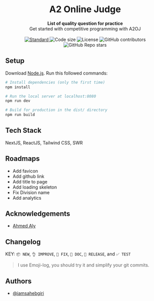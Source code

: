 <h1 align="center">A2 Online Judge</h1>

<div align="center">
  <strong>List of quality question for practice</strong>
</div>
<div align="center">
  Get started with competitive programming with A2OJ
</div>

<br />

<div align="center">
  <!-- Standard -->
  <a href="https://standardjs.com">
    <img src="https://img.shields.io/badge/code%20style-standard-brightgreen.svg?style=flat-square"
      alt="Standard" />
  </a>
  <img src="https://img.shields.io/github/languages/code-size/iamsahebgiri/a2oj?style=flat-square" alt="Code size" />
  <img src="https://img.shields.io/github/license/iamsahebgiri/a2oj?style=flat-square" alt="License" />

  <img alt="GitHub contributors" src="https://img.shields.io/github/contributors/iamsahebgiri/a2oj?style=flat-square">

  <img alt="GitHub Repo stars" src="https://img.shields.io/github/stars/iamsahebgiri/a2oj?style=social">
</div>

## Setup
Download [Node.js](https://nodejs.org/en/download/).
Run this followed commands:

``` bash
# Install dependencies (only the first time)
npm install

# Run the local server at localhost:8080
npm run dev

# Build for production in the dist/ directory
npm run build
```


## Tech Stack

NextJS, ReactJS, Tailwind CSS, SWR

## Roadmaps
  - Add favicon
  - Add github link
  - Add title to page
  - Add loading skeleton
  - Fix Division name
  - Add analytics


## Acknowledgements

 - [Ahmed Aly](https://a2oj.com/)
  
## Changelog

KEY: `📦 NEW`, `👌 IMPROVE`, `🐛 FIX`, `📖 DOC`, `🚀 RELEASE`, and `✅ TEST`

> I use Emoji-log, you should try it and simplify your git commits.


## Authors

- [@iamsahebgiri](https://www.github.com/iamsahebgiri)
